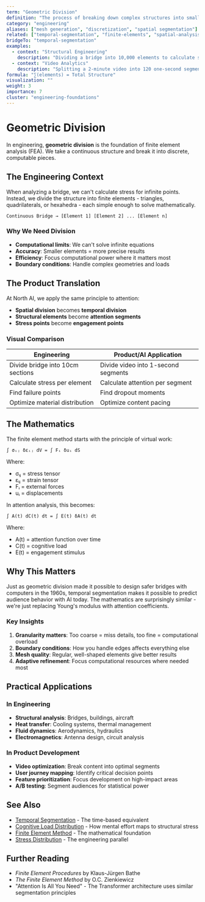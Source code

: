 ```yaml
---
term: "Geometric Division"
definition: "The process of breaking down complex structures into smaller, manageable elements for analysis"
category: "engineering"
aliases: ["mesh generation", "discretization", "spatial segmentation"]
related: ["temporal-segmentation", "finite-elements", "spatial-analysis"]
bridgeTo: "temporal-segmentation"
examples:
  - context: "Structural Engineering"
    description: "Dividing a bridge into 10,000 elements to calculate stress at each point"
  - context: "Video Analytics"
    description: "Splitting a 2-minute video into 120 one-second segments for attention analysis"
formula: "∑(elements) = Total Structure"
visualization: ""
weight: 3
importance: 7
cluster: "engineering-foundations"
---
```


# Geometric Division

In engineering, **geometric division** is the foundation of finite element analysis (FEA). We take a continuous structure and break it into discrete, computable pieces.

## The Engineering Context

When analyzing a bridge, we can't calculate stress for infinite points. Instead, we divide the structure into finite elements - triangles, quadrilaterals, or hexahedra - each simple enough to solve mathematically.

```
Continuous Bridge → [Element 1] [Element 2] ... [Element n]
```

### Why We Need Division

- **Computational limits**: We can't solve infinite equations
- **Accuracy**: Smaller elements = more precise results
- **Efficiency**: Focus computational power where it matters most
- **Boundary conditions**: Handle complex geometries and loads

## The Product Translation

At North AI, we apply the same principle to attention:

- **Spatial division** becomes **temporal division**
- **Structural elements** become **attention segments**  
- **Stress points** become **engagement points**

### Visual Comparison

| Engineering | Product/AI Application |
|-------------|----------------------|
| Divide bridge into 10cm sections | Divide video into 1-second segments |
| Calculate stress per element | Calculate attention per segment |
| Find failure points | Find dropout moments |
| Optimize material distribution | Optimize content pacing |

## The Mathematics

The finite element method starts with the principle of virtual work:

```
∫ σᵢⱼ δεᵢⱼ dV = ∫ Fᵢ δuᵢ dS
```

Where:
- σᵢⱼ = stress tensor
- εᵢⱼ = strain tensor  
- Fᵢ = external forces
- uᵢ = displacements

In attention analysis, this becomes:

```
∫ A(t) dC(t) dt = ∫ E(t) δA(t) dt
```

Where:
- A(t) = attention function over time
- C(t) = cognitive load
- E(t) = engagement stimulus

## Why This Matters

Just as geometric division made it possible to design safer bridges with computers in the 1960s, temporal segmentation makes it possible to predict audience behavior with AI today. The mathematics are surprisingly similar - we're just replacing Young's modulus with attention coefficients.

### Key Insights

1. **Granularity matters**: Too coarse = miss details, too fine = computational overload
2. **Boundary conditions**: How you handle edges affects everything else
3. **Mesh quality**: Regular, well-shaped elements give better results
4. **Adaptive refinement**: Focus computational resources where needed most

## Practical Applications

### In Engineering
- **Structural analysis**: Bridges, buildings, aircraft
- **Heat transfer**: Cooling systems, thermal management
- **Fluid dynamics**: Aerodynamics, hydraulics
- **Electromagnetics**: Antenna design, circuit analysis

### In Product Development
- **Video optimization**: Break content into optimal segments
- **User journey mapping**: Identify critical decision points
- **Feature prioritization**: Focus development on high-impact areas
- **A/B testing**: Segment audiences for statistical power

## See Also

- [Temporal Segmentation](/concepts/temporal-segmentation) - The time-based equivalent
- [Cognitive Load Distribution](/concepts/cognitive-load-distribution) - How mental effort maps to structural stress
- [Finite Element Method](/concepts/finite-element-method) - The mathematical foundation
- [Stress Distribution](/concepts/stress-distribution) - The engineering parallel

## Further Reading

- *Finite Element Procedures* by Klaus-Jürgen Bathe
- *The Finite Element Method* by O.C. Zienkiewicz
- "Attention Is All You Need" - The Transformer architecture uses similar segmentation principles
